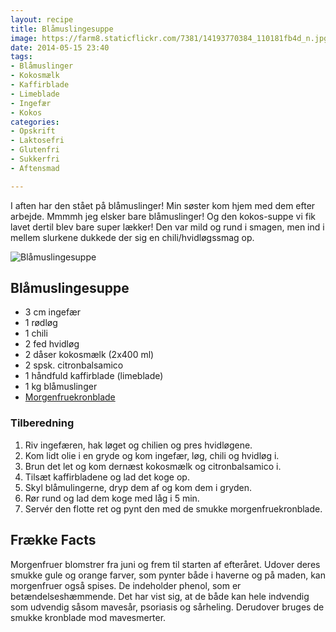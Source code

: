```yaml
---
layout: recipe
title: Blåmuslingesuppe
image: https://farm8.staticflickr.com/7381/14193770384_110181fb4d_n.jpg
date: 2014-05-15 23:40
tags:
- Blåmuslinger
- Kokosmælk
- Kaffirblade
- Limeblade
- Ingefær
- Kokos
categories:
- Opskrift
- Laktosefri
- Glutenfri
- Sukkerfri
- Aftensmad

---
```


I aften har den stået på blåmuslinger! Min søster kom hjem med dem efter arbejde. Mmmmh jeg elsker bare blåmuslinger! Og den kokos-suppe vi fik lavet dertil blev bare super lækker! Den var mild og rund i smagen, men ind i mellem slurkene dukkede der sig en chili/hvidløgssmag op.

![Blåmuslingesuppe](https://farm8.staticflickr.com/7381/14193770384_110181fb4d_z.jpg)


## Blåmuslingesuppe
- 3 cm ingefær
- 1 rødløg
- 1 chili
- 2 fed hvidløg
- 2 dåser kokosmælk (2x400 ml)
- 2 spsk. citronbalsamico
- 1 håndfuld kaffirblade (limeblade)
- 1 kg blåmuslinger
- [Morgenfruekronblade](http://nyborggaard.dk/)


### Tilberedning
1. Riv ingefæren, hak løget og chilien og pres hvidløgene.
2. Kom lidt olie i en gryde og kom ingefær, løg, chili og hvidløg i.
3. Brun det let og kom dernæst kokosmælk og citronbalsamico i.
4. Tilsæt kaffirbladene og lad det koge op.
5. Skyl blåmulingerne, dryp dem af og kom dem i gryden.
6. Rør rund og lad dem koge med låg i 5 min.
7. Servér den flotte ret og pynt den med de smukke morgenfruekronblade.








## Frække Facts
Morgenfruer blomstrer fra juni og frem til starten af efteråret. Udover deres smukke gule og orange farver, som pynter både i haverne og på maden, kan morgenfruer også spises. De indeholder phenol, som er betændelseshæmmende. Det har vist sig, at de både kan hele indvendig som udvendig såsom mavesår, psoriasis og sårheling. Derudover bruges de smukke kronblade mod mavesmerter.
